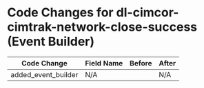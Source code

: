 # Code Changes for dl-cimcor-cimtrak-network-close-success (Event Builder)

| Code Change | Field Name | Before | After |
|-------------|------------|--------|-------|
| added_event_builder | N/A |  | N/A |